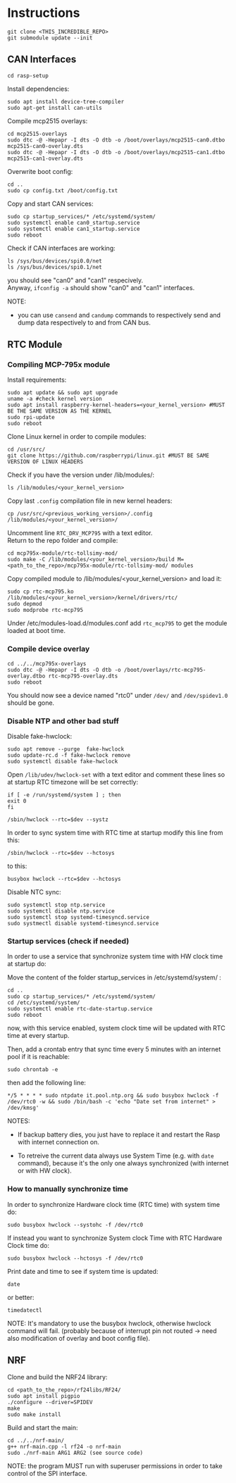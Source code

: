 # Instructions

	git clone <THIS_INCREDIBLE_REPO>
	git submodule update --init

## CAN Interfaces

	cd rasp-setup

Install dependencies:

	sudo apt install device-tree-compiler
	sudo apt-get install can-utils

Compile mcp2515 overlays:

    cd mcp2515-overlays
	sudo dtc -@ -Hepapr -I dts -O dtb -o /boot/overlays/mcp2515-can0.dtbo mcp2515-can0-overlay.dts
	sudo dtc -@ -Hepapr -I dts -O dtb -o /boot/overlays/mcp2515-can1.dtbo mcp2515-can1-overlay.dts

Overwrite boot config:

	cd ..
	sudo cp config.txt /boot/config.txt

Copy and start CAN services:

	sudo cp startup_services/* /etc/systemd/system/
	sudo systemctl enable can0_startup.service
	sudo systemctl enable can1_startup.service
	sudo reboot

Check if CAN interfaces are working:

	ls /sys/bus/devices/spi0.0/net
	ls /sys/bus/devices/spi0.1/net

you should see "can0" and "can1" respecively.</br>
Anyway, `ifconfig -a` should show "can0" and "can1" interfaces.

NOTE:
- you can use `cansend` and `candump` commands to respectively send and dump data respectively to and from CAN bus.

## RTC Module
### Compiling MCP-795x module

Install requirements:

	sudo apt update && sudo apt upgrade
	uname -a #check kernel version
	sudo apt install raspberry-kernel-headers=<your_kernel_version> #MUST BE THE SAME VERSION AS THE KERNEL
	sudo rpi-update
	sudo reboot

Clone Linux kernel in order to compile modules:

	cd /usr/src/
	git clone https://github.com/raspberrypi/linux.git #MUST BE SAME VERSION OF LINUX HEADERS
	
Check if you have the version under /lib/modules/:

	ls /lib/modules/<your_kernel_version>

Copy last `.config` compilation file in new kernel headers:

	cp /usr/src/<previous_working_version>/.config /lib/modules/<your_kernel_version>/

Uncomment line `RTC_DRV_MCP795` with a text editor. </br>
Return to the repo folder and compile:

	cd mcp795x-module/rtc-tollsimy-mod/
	sudo make -C /lib/modules/<your_kernel_version>/build M=<path_to_the_repo>/mcp795x-module/rtc-tollsimy-mod/ modules

Copy compiled module to /lib/modules/<your_kernel_version> and load it:

	sudo cp rtc-mcp795.ko /lib/modules/<your_kernel_version>/kernel/drivers/rtc/
	sudo depmod
	sudo modprobe rtc-mcp795

Under /etc/modules-load.d/modules.conf add `rtc_mcp795` to get the module loaded at boot time.

### Compile device overlay

    cd ../../mcp795x-overlays
    sudo dtc -@ -Hepapr -I dts -O dtb -o /boot/overlays/rtc-mcp795-overlay.dtbo rtc-mcp795-overlay.dts
    sudo reboot

You should now see a device named "rtc0" under `/dev/` and `/dev/spidev1.0` should be gone.

### Disable NTP and other bad stuff

Disable fake-hwclock:

	sudo apt remove --purge  fake-hwclock
	sudo update-rc.d -f fake-hwclock remove
	sudo systemctl disable fake-hwclock

Open `/lib/udev/hwclock-set` with a text editor and comment these lines so at startup RTC timezone will be set correctly:

	if [ -e /run/systemd/system ] ; then
	exit 0
	fi
	
	/sbin/hwclock --rtc=$dev --systz	
	
In order to sync system time with RTC time at startup modify this line from this:
	
	/sbin/hwclock --rtc=$dev --hctosys

to this:

	busybox hwclock --rtc=$dev --hctosys

Disable NTC sync:
	
	sudo systemctl stop ntp.service
	sudo systemctl disable ntp.service
	sudo systemctl stop systemd-timesyncd.service
	sudo systmectl disable systemd-timesyncd.service

### Startup services (check if needed)

In order to use a service that synchronize system time with HW clock time at startup do:

Move the content of the folder startup_services in /etc/systemd/system/ :

	cd ..
	sudo cp startup_services/* /etc/systemd/system/
	cd /etc/systemd/system/
    sudo systemctl enable rtc-date-startup.service
    sudo reboot

now, with this service enabled, system clock time will be updated with RTC time at every startup.

Then, add a crontab entry that sync time every 5 minutes with an internet pool if it is reachable:
	
	sudo chrontab -e

then add the following line:
	
	*/5 * * * * sudo ntpdate it.pool.ntp.org && sudo busybox hwclock -f /dev/rtc0 -w && sudo /bin/bash -c 'echo "Date set from internet" > /dev/kmsg' 

NOTES: 
- If backup battery dies, you just have to replace it and restart the Rasp with internet connection on.

- To retreive the current data always use System Time (e.g. with `date` command), because it's the only one always synchronized (with internet or with HW clock).

###  How to manually synchronize time
In order to synchronize Hardware clock time (RTC time) with system time do:
	
	sudo busybox hwclock --systohc -f /dev/rtc0

If instead you want to synchronize System clock Time with RTC Hardware Clock time do:

	sudo busybox hwclock --hctosys -f /dev/rtc0

Print date and time to see if system time is updated:

	date

or better:

	timedatectl

NOTE: It's mandatory to use the busybox hwclock, otherwise hwclock command will fail. (probably because of interrupt pin not routed -> need also modification of overlay and boot config file).

## NRF

Clone and build the NRF24 library:

	cd <path_to_the_repo>/rf24libs/RF24/
	sudo apt install pigpio
	./configure --driver=SPIDEV
	make
	sudo make install
	
Build and start the main:

	cd ../../nrf-main/
	g++ nrf-main.cpp -l rf24 -o nrf-main
	sudo ./nrf-main ARG1 ARG2 (see source code)

NOTE: the program MUST run with superuser permissions in order to take control of the SPI interface.
